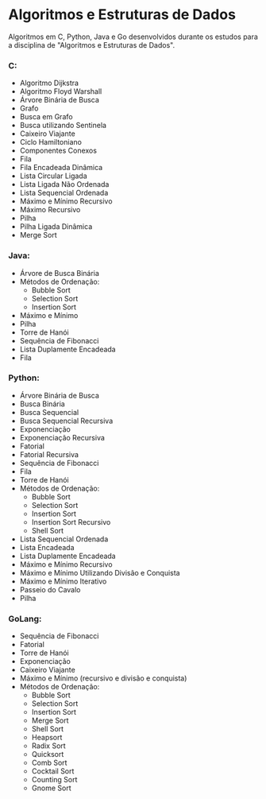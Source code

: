 # Algoritmos e Estruturas de Dados

Algoritmos em C, Python, Java e Go desenvolvidos durante os estudos para a disciplina de "Algoritmos e Estruturas de Dados".

### C:

* Algoritmo Dijkstra
* Algoritmo Floyd Warshall
* Árvore Binária de Busca
* Grafo
* Busca em Grafo
* Busca utilizando Sentinela
* Caixeiro Viajante
* Ciclo Hamiltoniano
* Componentes Conexos
* Fila
* Fila Encadeada Dinâmica
* Lista Circular Ligada
* Lista Ligada Não Ordenada
* Lista Sequencial Ordenada
* Máximo e Mínimo Recursivo
* Máximo Recursivo
* Pilha
* Pilha Ligada Dinâmica
* Merge Sort

### Java:

* Árvore de Busca Binária
* Métodos de Ordenação:
  * Bubble Sort
  * Selection Sort
  * Insertion Sort
* Máximo e Mínimo
* Pilha
* Torre de Hanói
* Sequência de Fibonacci
* Lista Duplamente Encadeada
* Fila

### Python:

* Árvore Binária de Busca
* Busca Binária
* Busca Sequencial
* Busca Sequencial Recursiva
* Exponenciação
* Exponenciação Recursiva
* Fatorial
* Fatorial Recursiva
* Sequência de Fibonacci
* Fila
* Torre de Hanói
* Métodos de Ordenação:
  * Bubble Sort
  * Selection Sort
  * Insertion Sort
  * Insertion Sort Recursivo
  * Shell Sort  
* Lista Sequencial Ordenada
* Lista Encadeada
* Lista Duplamente Encadeada
* Máximo e Mínimo Recursivo
* Máximo e Mínimo Utilizando Divisão e Conquista
* Máximo e Mínimo Iterativo
* Passeio do Cavalo
* Pilha

### GoLang:

* Sequência de Fibonacci
* Fatorial
* Torre de Hanói
* Exponenciação
* Caixeiro Viajante
* Máximo e Mínimo (recursivo e divisão e conquista)
* Métodos de Ordenação:
  * Bubble Sort
  * Selection Sort
  * Insertion Sort
  * Merge Sort
  * Shell Sort
  * Heapsort
  * Radix Sort
  * Quicksort
  * Comb Sort
  * Cocktail Sort
  * Counting Sort
  * Gnome Sort
